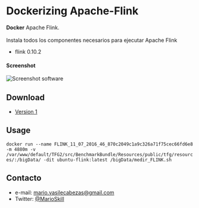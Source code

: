Dockerizing Apache-Flink 
======
**Docker**  Apache Flink.
<br><br>
Instala todos los componentes necesarios para ejecutar Apache Flink
* flink 0.10.2

#### Screenshot
![Screenshot software](https://flink.apache.org/img/navbar-brand-logo.jpg "screenshot software")

## Download
* [Version 1](https://github.com/MarioSkill/TFG/archive/master.zip)

## Usage
```docker run --name FLINK_11_07_2016_46_870c2049c1a9c326a71f75cec66fd6e8 -m 4880m -v /var/www/default/TFG2/src/BenchmarkBundle/Resources/public/tfg/resources/:/bigData/ -dit ubuntu-flink:latest /bigData/medir_FLINK.sh```

## Contacto
* e-mail: mario.vasilecabezas@gmail.com
* Twitter: [@MarioSkill](https://twitter.com/MarioSkill "twitterhandle on twitter")
